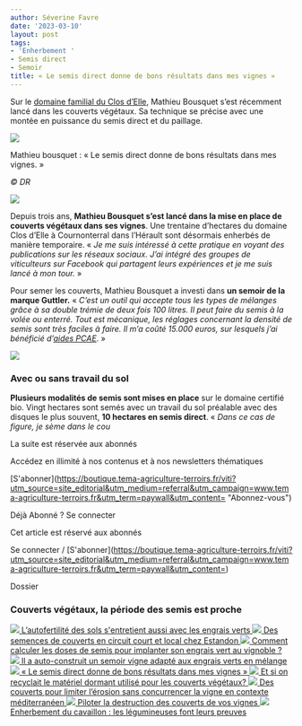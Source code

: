```yaml
---
author: Séverine Favre
date: '2023-03-10'
layout: post
tags:
- 'Enherbement '
- Semis direct
- Semoir
title: « Le semis direct donne de bons résultats dans mes vignes »
---
```


Sur le [domaine familial du Clos d’Elle](https://www.leclosdelle.com), Mathieu Bousquet s’est récemment lancé dans les couverts végétaux. Sa technique se précise avec une montée en puissance du semis direct et du paillage.

![](https://ibp.info6tm.fr/api/v1/files/6527a099dd03433eb835382c/methodes/pag_article/image.jpg)

Mathieu bousquet : « Le semis direct donne de bons résultats dans mes vignes. »

_© DR_

![](/css/img/logos-categorie/logos-mini/grey/img-viti-grey.svg)

Depuis trois ans, **Mathieu Bousquet s’est lancé dans la mise en place de couverts végétaux dans ses vignes**. Une trentaine d’hectares du domaine Clos d’Elle à Cournonterral dans l’Hérault sont désormais enherbés de manière temporaire. « _Je me suis intéressé à cette pratique en voyant des publications sur les réseaux sociaux. J’ai intégré des groupes de viticulteurs sur Facebook qui partagent leurs expériences et je me suis lancé à mon tour._ »

Pour semer les couverts, Mathieu Bousquet a investi dans **un semoir de la marque Guttler.** «  _C’est un outil qui accepte tous les types de mélanges grâce à sa double trémie de deux fois 100 litres. Il peut faire du semis à la volée ou enterré. Tout est mécanique, les réglages concernant la densité de semis sont très faciles à faire. Il m’a coûté 15.000 euros, sur lesquels j’ai bénéficié d’[aides PCAE](https://www.tema-agriculture-terroirs.fr/mon-viti/vie-de-lentreprise/les-conditions-des-pcae-2018-sont-connues-857414.php)_. »

![](http://ibp-prod.info6tm.fr/api/v1/images/view/6527a099c2eab00874259087/back_office)

### Avec ou sans travail du sol

**Plusieurs modalités de semis sont mises en place** sur le domaine certifié bio. Vingt hectares sont semés avec un travail du sol préalable avec des disques le plus souvent, **10 hectares en semis direct**. «  _Dans ce cas de figure, je sème dans le cou_

La suite est réservée aux abonnés

Accédez en illimité à nos contenus et à nos newsletters thématiques

[S'abonner](https://boutique.tema-agriculture-terroirs.fr/viti?utm_source=site_editorial&utm_medium=referral&utm_campaign=www.tema-agriculture-terroirs.fr&utm_term=paywall&utm_content=<?php echo $_SERVER\['HTTP_HOST'\].$_SERVER\['REQUEST_URI'\];?> "Abonnez-vous")

Déjà Abonné ? Se connecter

Cet article est réservé aux abonnés

Se connecter / [S'abonner](https://boutique.tema-agriculture-terroirs.fr/viti?utm_source=site_editorial&utm_medium=referral&utm_campaign=www.tema-agriculture-terroirs.fr&utm_term=paywall&utm_content=<?php echo $_SERVER\['HTTP_HOST'\].$_SERVER\['REQUEST_URI'\];?>)

Dossier

### Couverts végétaux, la période des semis est proche

[ ![](/css/img/logos-categorie/normal/viti.svg) L’autofertilité des sols s'entretient aussi avec les engrais verts  ](/mon-viti/viticulture/lautofertilite-des-sols-sentretient-aussi-avec-les-engrais-verts-852616.php) [ ![](/css/img/logos-categorie/normal/viti.svg) Des semences de couverts en circuit court et local chez Estandon  ](/mon-viti/viticulture/des-semences-de-couverts-en-circuit-court-et-local-chez-estandon-903534.php) [ ![](/css/img/logos-categorie/normal/viti.svg) Comment calculer les doses de semis pour implanter son engrais vert au vignoble ?  ](/mon-viti/viticulture/comment-calculer-les-doses-de-semis-pour-implanter-son-engrais-vert-au-vignoble-852214.php) [ ![](/css/img/logos-categorie/normal/viti.svg) Il a auto-construit un semoir vigne adapté aux engrais verts en mélange  ](/mon-viti/materiel/il-a-auto-construit-un-semoir-vigne-adapte-aux-engrais-verts-en-melange-851915.php) [ ![](/css/img/logos-categorie/grey/img-viti-grey.svg) « Le semis direct donne de bons résultats dans mes vignes »  ](/mon-viti/viticulture/le-semis-direct-donne-de-bons-resultats-dans-mes-vignes-886257.php) [ ![](/css/img/logos-categorie/normal/viti.svg) Et si on recyclait le matériel dormant utilisé pour les couverts végétaux?  ](/mon-viti/viticulture/bonne-idee-recycler-les-outils-inutilises-sur-les-exploitations-au-service-des-couverts-vegetaux-en-viticulture-901074.php) [ ![](/css/img/logos-categorie/normal/viti.svg) Des couverts pour limiter l’érosion sans concurrencer la vigne en contexte méditerranéen  ](/mon-viti/viticulture/des-couverts-pour-limiter-lerosion-sans-concurrencer-la-vigne-en-contexte-mediterraneen-851372.php) [ ![](/css/img/logos-categorie/normal/viti.svg) Piloter la destruction des couverts de vos vignes  ](/mon-viti/viticulture/piloter-la-destruction-des-couverts-de-vos-vignes-852033.php) [ ![](/css/img/logos-categorie/normal/viti.svg) Enherbement du cavaillon : les légumineuses font leurs preuves  ](/mon-viti/viticulture/enherbement-du-cavaillon-les-legumineuses-font-leurs-preuves-891170.php)